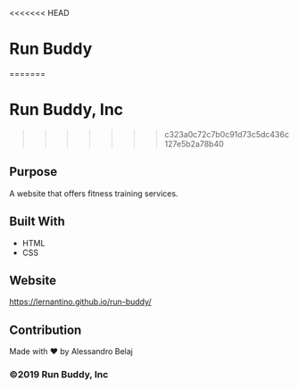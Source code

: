 <<<<<<< HEAD
# Run Buddy
=======
# Run Buddy, Inc
>>>>>>> c323a0c72c7b0c91d73c5dc436c127e5b2a78b40

## Purpose
A website that offers fitness training services. 

## Built With
* HTML
* CSS

## Website
https://lernantino.github.io/run-buddy/

## Contribution
Made with ❤️ by Alessandro Belaj

### ©️2019 Run Buddy, Inc 
